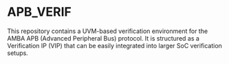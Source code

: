 # APB_VERIF
This repository contains a UVM-based verification environment for the AMBA APB (Advanced Peripheral Bus) protocol. It is structured as a Verification IP (VIP) that can be easily integrated into larger SoC verification setups.
